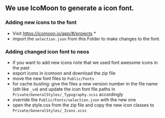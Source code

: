 ## We use IcoMoon to generate a icon font.

### Adding new icons to the font

* Visit https://icomoon.io/app/#/projects *
* import the `selection.json` from this Folder to make changes to the font.

### Adding changed icon font to neos

* if you want to add new icons note that we used font awesome icons in the past
* export icons in icomoon and download the zip file
* move the new font files to `Public/Fonts`
* for cache busting: give the files a new version number in the file name (sth like `_v4`) and update the icon font file
  paths in `Private/GeneralStyles/_Typography.scss` accordingly
* override the `Public/Fonts/selection.json` with the new one
* open the style.css from the zip file and copy the new icon classes to `Private/GeneralStyles/_Icons.scss`
